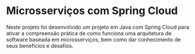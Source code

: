 # Microsserviços com Spring Cloud

Neste projeto foi desenvolvido um projeto em Java com Spring Cloud para ativar a compreensão prática de como funciona uma arquitetura de software baseada em microsserviços, bem como dar conhecimento de seus benefícios e desafios.
